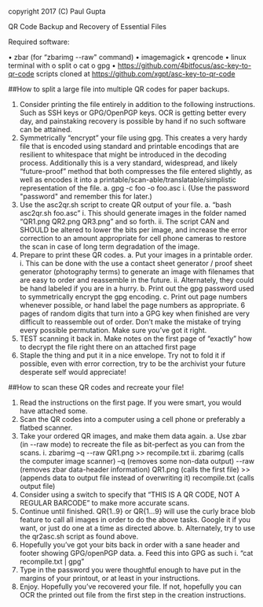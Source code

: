 copyright 2017 (C) Paul Gupta

QR Code Backup and Recovery of Essential Files

Required software:

•	zbar (for “zbarimg --raw" command)
•	imagemagick
•	qrencode
•	linux terminal with
o	split
o	cat
o	gpg
•	https://github.com/4bitfocus/asc-key-to-qr-code scripts cloned at https://github.com/xgpt/asc-key-to-qr-code



##How to split a large file into multiple QR codes for paper backups.
1.	Consider printing the file entirely in addition to the following instructions. Such as SSH keys or GPG/OpenPGP keys. OCR is getting better every day, and painstaking recovery is possible by hand if no such software can be attained.
2.	Symmetrically “encrypt” your file using gpg. This creates a very hardy file that is encoded using standard and printable encodings that are resilient to whitespace that might be introduced in the decoding process. Additionally this is a very standard, widespread, and likely “future-proof” method that both compresses the file entered slightly, as well as encodes it into a printable/scan-able/translatable/simplistic representation of the file. 
a.	gpg -c foo -o foo.asc
i.	(Use the password "password" and remember this for later.)
3.	Use the asc2qr.sh script to create QR output of your file.
a.	“bash asc2qr.sh foo.asc”
i.	This should generate images in the folder named “QR1.png QR2.png QR3.png” and so forth.
ii.	The script CAN and SHOULD be altered to lower the bits per image, and increase the error correction to an amount appropriate for cell phone cameras to restore the scan in case of long term degradation of the image.
4.	Prepare to print these QR codes.
a.	Put your images in a printable order.
i.	This can be done with the use a contact sheet generator / proof sheet generator (photography terms) to generate an image with filenames that are easy to order and reassemble in the future.
ii.	Alternately, they could be hand labeled if you are in a hurry.
b.	Print out the gpg password used to symmetrically encrypt the gpg encoding.
c.	Print out page numbers whenever possible, or hand label the page numbers as appropriate. 6 pages of random digits that turn into a GPG key when finished are very difficult to reassemble out of order. Don’t make the mistake of trying every possible permutation. Make sure you’ve got it right.
5.	TEST scanning it back in. Make notes on the first page of “exactly” how to decrypt the file right there on an attached first page
6.	Staple the thing and put it in a nice envelope. Try not to fold it if possible, even with error correction, try to be the archivist your future desperate self would appreciate!

##How to scan these QR codes and recreate your file!

1.	Read the instructions on the first page. If you were smart, you would have attached some.
2.	Scan the QR codes into a computer using a cell phone or preferably a flatbed scanner. 
3.	Take your ordered QR images, and make them data again.
a.	Use zbar (in --raw mode) to recreate the file as bit-perfect as you can from the scans.
i.	zbarimg –q --raw QR1.png >> recompile.txt
ii.	zbarimg (calls the computer image scanner) –q (removes some non-data output) --raw (removes zbar data-header information) QR1.png (calls the first file) >> (appends data to output file instead of overwriting it) recompile.txt (calls output file)
1.	Consider using a switch to specify that “THIS IS A QR CODE, NOT A REGULAR BARCODE” to make more accurate scans.
2.	Continue until finished. QR{1..9} or QR{1...9} will use the curly brace blob feature to call all images in order to do the above tasks. Google it if you want, or just do one at a time as directed above.
b.	Alternately, try to use the qr2asc.sh script as found above.
4.	Hopefully you’ve got your bits back in order with a sane header and footer showing GPG/openPGP data. 
a.	Feed this into GPG as such 
i.	“cat recompile.txt | gpg”
1.	Type in the password you were thoughtful enough to have put in the margins of your printout, or at least in your instructions.
5.	Enjoy. Hopefully you’ve recovered your file. If not, hopefully you can OCR the printed out file from the first step in the creation instructions. 

